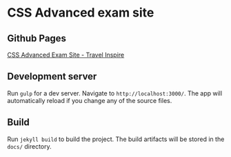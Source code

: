 # CSS Advanced exam site

## Github Pages
[CSS Advanced Exam Site - Travel Inspire](https://martichka9.github.io/css-advanced-exam/)

## Development server

Run `gulp` for a dev server. Navigate to `http://localhost:3000/`. The app will automatically reload if you change any of the source files.

## Build

Run `jekyll build` to build the project. The build artifacts will be stored in the `docs/` directory.
